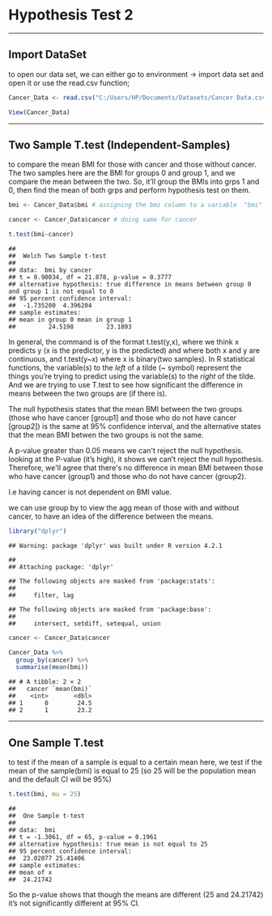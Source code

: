 Hypothesis Test 2
================

------------------------------------------------------------------------

## Import DataSet

to open our data set, we can either go to environment -\> import data
set and open it or use the read.csv function;

``` r
Cancer_Data <- read.csv("C:/Users/HP/Documents/Datasets/Cancer Data.csv", header = TRUE, sep = ",") # the dataset is available in this repository.

View(Cancer_Data)
```

------------------------------------------------------------------------

## Two Sample T.test (Independent-Samples)

to compare the mean BMI for those with cancer and those without cancer.
The two samples here are the BMI for groups 0 and group 1, and we
compare the mean between the two. So, it’ll group the BMIs into
grps 1 and 0, then find the mean of both grps and perform hypothesis
test on them.

``` r
bmi <- Cancer_Data$bmi # assigning the bmi column to a variable  "bmi"

cancer <- Cancer_Data$cancer # doing same for cancer

t.test(bmi~cancer)
```

    ## 
    ##  Welch Two Sample t-test
    ## 
    ## data:  bmi by cancer
    ## t = 0.90034, df = 21.878, p-value = 0.3777
    ## alternative hypothesis: true difference in means between group 0 and group 1 is not equal to 0
    ## 95 percent confidence interval:
    ##  -1.735200  4.396204
    ## sample estimates:
    ## mean in group 0 mean in group 1 
    ##         24.5198         23.1893

In general, the command is of the format t.test(y,x), where we think x
predicts y (x is the predictor, y is the predicted) and where both x and
y are continuous, and t.test(y\~x) where x is binary(two samples). In R
statistical functions, the variable(s) to the *left* of a tilde (\~
symbol) represent the things you’re trying to predict using the
variable(s) to the *right* of the tilde. And we are trying to use T.test
to see how significant the difference in means between the two groups
are (if there is).

The null hypothesis states that the mean BMI between the two groups (those who have cancer [group1] and those who do not have cancer [group2]) is the same at 95% confidence interval, and the alternative states that the mean BMI betwen the two groups is not the same.

A p-value greater than 0.05 means we can't reject the null hypothesis. looking at the P-value (it’s high), it shows we can’t
reject the null hypothesis. Therefore, we'll agree that there's no difference in mean BMI between those who have cancer (group1) and those who do not have cancer (group2).

I.e having cancer is not dependent on BMI value.



we can use group by to view the agg mean of those with and without
cancer, to have an idea of the difference between the means.

``` r
library("dplyr")
```

    ## Warning: package 'dplyr' was built under R version 4.2.1

    ## 
    ## Attaching package: 'dplyr'

    ## The following objects are masked from 'package:stats':
    ## 
    ##     filter, lag

    ## The following objects are masked from 'package:base':
    ## 
    ##     intersect, setdiff, setequal, union

``` r
cancer <- Cancer_Data$cancer

Cancer_Data %>%
  group_by(cancer) %>%
  summarise(mean(bmi))
```

    ## # A tibble: 2 × 2
    ##   cancer `mean(bmi)`
    ##    <int>       <dbl>
    ## 1      0        24.5
    ## 2      1        23.2

------------------------------------------------------------------------



## One Sample T.test

to test if the mean of a sample is equal to a certain mean here, we test
if the mean of the sample(bmi) is equal to 25 (so 25 will be the
population mean and the default CI will be 95%)

``` r
t.test(bmi, mu = 25)
```

    ## 
    ##  One Sample t-test
    ## 
    ## data:  bmi
    ## t = -1.3061, df = 65, p-value = 0.1961
    ## alternative hypothesis: true mean is not equal to 25
    ## 95 percent confidence interval:
    ##  23.02077 25.41406
    ## sample estimates:
    ## mean of x 
    ##  24.21742

So the p-value shows that though the means are different (25 and
24.21742) it’s not significantly different at 95% CI.
